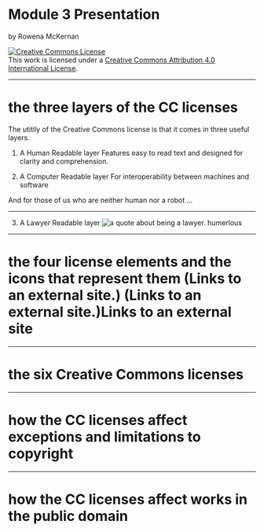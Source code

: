 # Module 3 Presentation

by Rowena McKernan

<a rel="license" href="http://creativecommons.org/licenses/by/4.0/"><img alt="Creative Commons License" style="border-width:0" src="https://i.creativecommons.org/l/by/4.0/88x31.png" /></a><br />This work is licensed under a <a rel="license" href="http://creativecommons.org/licenses/by/4.0/">Creative Commons Attribution 4.0 International License</a>.
___
# the three layers of the CC licenses

The utitily of the Creative Commons license is that it comes in three useful layers.

1. A Human Readable layer
Features easy to read text and designed for clarity and comprehension.

2. A Computer Readable layer
For interoperability between machines and software

And for those of us who are neither human nor a robot ...
___
3. A Lawyer Readable layer
![a quote about being a lawyer. humerlous](http://statusmind.com/images/2014/02/Awesome-Facebook-Status-32064-statusmind.com.jpg)

___
# the four license elements and the icons that represent them (Links to an external site.)  (Links to an external site.)Links to an external site
___
# the six Creative Commons licenses
___
# how the CC licenses affect exceptions and limitations to copyright
___
# how the CC licenses affect works in the public domain


